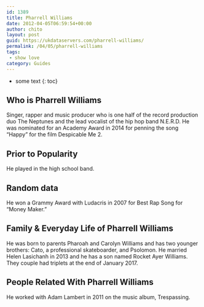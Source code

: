 ```yaml
---
id: 1389
title: Pharrell Williams
date: 2012-04-05T06:59:54+00:00
author: chito
layout: post
guid: https://ukdataservers.com/pharrell-williams/
permalink: /04/05/pharrell-williams
tags:
 - show love
category: Guides
---
```


* some text
{: toc}
          
          
## Who is  Pharrell Williams
                  
                  
                  
Singer, rapper and music producer who is one half of the record production duo The Neptunes and the lead vocalist of the hip hop band N.E.R.D. He was nominated for an Academy Award in 2014 for penning the song &#8220;Happy&#8221; for the film Despicable Me 2. 
                  
                
                
                
## Prior to Popularity 
                  
                  
                  
He played in the high school band. 
                  
                
                
                
## Random data 
                  
                  
                  
He won a Grammy Award with Ludacris in 2007 for Best Rap Song for &#8220;Money Maker.&#8221; 
                  
                
                
                
## Family & Everyday Life of Pharrell Williams
                  
                  
                  
He was born to parents Pharoah and Carolyn Williams and has two younger brothers: Cato, a professional skateboarder, and Psolomon. He married Helen Lasichanh in 2013 and he has a son named Rocket Ayer Williams. They couple had triplets at the end of January 2017.
                  
                
                
                
## People Related With  Pharrell Williams
                  
                  
                  
He worked with Adam Lambert in 2011 on the music album, Trespassing.
                  
                
              
            
          
          
          
    
    
  

